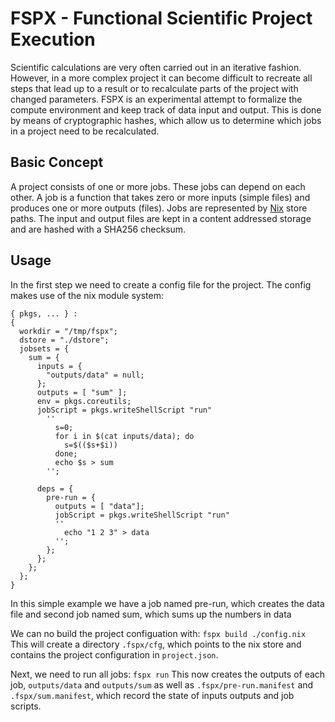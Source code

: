 # FSPX - Functional Scientific Project Execution
Scientific calculations are very often carried out in an iterative fashion.
However, in a more complex project it can become difficult to recreate all steps
that lead up to a result or to recalculate parts of the project with changed
parameters. FSPX is an experimental attempt to formalize the compute environment
and keep track of data input and output. This is done by means of cryptographic hashes,
which allow us to determine which jobs in a project need to be recalculated.


## Basic Concept
A project consists of one or more jobs. These jobs can depend on each other.
A job is a function that takes zero or more inputs (simple files) and produces one or more outputs (files).
Jobs are represented by [Nix](https://nixos.org) store paths. The input and output files are kept
in a content addressed storage and are hashed with a SHA256 checksum.

## Usage
In the first step we need to create a config file for the project. The config makes
use of the nix module system:
```
{ pkgs, ... } :
{
  workdir = "/tmp/fspx";
  dstore = "./dstore";
  jobsets = {
    sum = {
      inputs = {
        "outputs/data" = null;
      };
      outputs = [ "sum" ];
      env = pkgs.coreutils;
      jobScript = pkgs.writeShellScript "run"
        ''
          s=0;
          for i in $(cat inputs/data); do
            s=$(($s+$i))
          done;
          echo $s > sum
        '';

      deps = {
        pre-run = {
          outputs = [ "data"];
          jobScript = pkgs.writeShellScript "run"
          ''
            echo "1 2 3" > data
          '';
        };
      };
    };
  };
}

```

In this simple example we have a job named pre-run, which creates the data file
and second job named sum, which sums up the numbers in data

We can no build the project configuation with:
`fspx build ./config.nix`
This will create a directory `.fspx/cfg`, which points to the nix store and contains
the project configuration in `project.json`.

Next, we need to run all jobs:
`fspx run`
This now creates the outputs of each job, `outputs/data` and `outputs/sum` as well
as `.fspx/pre-run.manifest` and `.fspx/sum.manifest`, which record the state of inputs
outputs and job scripts.





